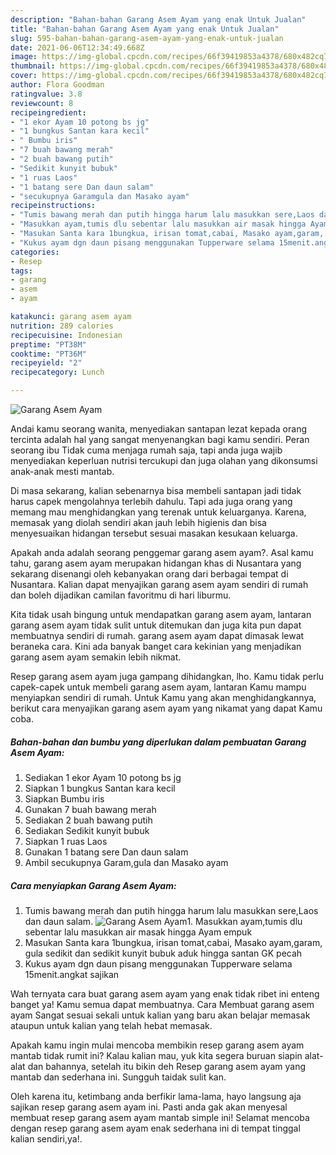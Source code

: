 ```yaml
---
description: "Bahan-bahan Garang Asem Ayam yang enak Untuk Jualan"
title: "Bahan-bahan Garang Asem Ayam yang enak Untuk Jualan"
slug: 595-bahan-bahan-garang-asem-ayam-yang-enak-untuk-jualan
date: 2021-06-06T12:34:49.668Z
image: https://img-global.cpcdn.com/recipes/66f39419853a4378/680x482cq70/garang-asem-ayam-foto-resep-utama.jpg
thumbnail: https://img-global.cpcdn.com/recipes/66f39419853a4378/680x482cq70/garang-asem-ayam-foto-resep-utama.jpg
cover: https://img-global.cpcdn.com/recipes/66f39419853a4378/680x482cq70/garang-asem-ayam-foto-resep-utama.jpg
author: Flora Goodman
ratingvalue: 3.8
reviewcount: 8
recipeingredient:
- "1 ekor Ayam 10 potong bs jg"
- "1 bungkus Santan kara kecil"
- " Bumbu iris"
- "7 buah bawang merah"
- "2 buah bawang putih"
- "Sedikit kunyit bubuk"
- "1 ruas Laos"
- "1 batang sere Dan daun salam"
- "secukupnya Garamgula dan Masako ayam"
recipeinstructions:
- "Tumis bawang merah dan putih hingga harum lalu masukkan sere,Laos dan daun salam."
- "Masukkan ayam,tumis dlu sebentar lalu masukkan air masak hingga Ayam empuk"
- "Masukan Santa kara 1bungkua, irisan tomat,cabai, Masako ayam,garam, gula sedikit dan sedikit kunyit bubuk aduk hingga santan GK pecah"
- "Kukus ayam dgn daun pisang menggunakan Tupperware selama 15menit.angkat sajikan"
categories:
- Resep
tags:
- garang
- asem
- ayam

katakunci: garang asem ayam 
nutrition: 289 calories
recipecuisine: Indonesian
preptime: "PT38M"
cooktime: "PT36M"
recipeyield: "2"
recipecategory: Lunch

---
```



![Garang Asem Ayam](https://img-global.cpcdn.com/recipes/66f39419853a4378/680x482cq70/garang-asem-ayam-foto-resep-utama.jpg)

Andai kamu seorang wanita, menyediakan santapan lezat kepada orang tercinta adalah hal yang sangat menyenangkan bagi kamu sendiri. Peran seorang ibu Tidak cuma menjaga rumah saja, tapi anda juga wajib menyediakan keperluan nutrisi tercukupi dan juga olahan yang dikonsumsi anak-anak mesti mantab.

Di masa  sekarang, kalian sebenarnya bisa membeli santapan jadi tidak harus capek mengolahnya terlebih dahulu. Tapi ada juga orang yang memang mau menghidangkan yang terenak untuk keluarganya. Karena, memasak yang diolah sendiri akan jauh lebih higienis dan bisa menyesuaikan hidangan tersebut sesuai masakan kesukaan keluarga. 



Apakah anda adalah seorang penggemar garang asem ayam?. Asal kamu tahu, garang asem ayam merupakan hidangan khas di Nusantara yang sekarang disenangi oleh kebanyakan orang dari berbagai tempat di Nusantara. Kalian dapat menyajikan garang asem ayam sendiri di rumah dan boleh dijadikan camilan favoritmu di hari liburmu.

Kita tidak usah bingung untuk mendapatkan garang asem ayam, lantaran garang asem ayam tidak sulit untuk ditemukan dan juga kita pun dapat membuatnya sendiri di rumah. garang asem ayam dapat dimasak lewat beraneka cara. Kini ada banyak banget cara kekinian yang menjadikan garang asem ayam semakin lebih nikmat.

Resep garang asem ayam juga gampang dihidangkan, lho. Kamu tidak perlu capek-capek untuk membeli garang asem ayam, lantaran Kamu mampu menyiapkan sendiri di rumah. Untuk Kamu yang akan menghidangkannya, berikut cara menyajikan garang asem ayam yang nikamat yang dapat Kamu coba.

<!--inarticleads1-->

##### Bahan-bahan dan bumbu yang diperlukan dalam pembuatan Garang Asem Ayam:

1. Sediakan 1 ekor Ayam 10 potong bs jg
1. Siapkan 1 bungkus Santan kara kecil
1. Siapkan  Bumbu iris
1. Gunakan 7 buah bawang merah
1. Sediakan 2 buah bawang putih
1. Sediakan Sedikit kunyit bubuk
1. Siapkan 1 ruas Laos
1. Gunakan 1 batang sere Dan daun salam
1. Ambil secukupnya Garam,gula dan Masako ayam




<!--inarticleads2-->

##### Cara menyiapkan Garang Asem Ayam:

1. Tumis bawang merah dan putih hingga harum lalu masukkan sere,Laos dan daun salam.
<img src="https://img-global.cpcdn.com/steps/0611cd74c11ca7b3/160x128cq70/garang-asem-ayam-langkah-memasak-1-foto.jpg" alt="Garang Asem Ayam">1. Masukkan ayam,tumis dlu sebentar lalu masukkan air masak hingga Ayam empuk
1. Masukan Santa kara 1bungkua, irisan tomat,cabai, Masako ayam,garam, gula sedikit dan sedikit kunyit bubuk aduk hingga santan GK pecah
1. Kukus ayam dgn daun pisang menggunakan Tupperware selama 15menit.angkat sajikan




Wah ternyata cara buat garang asem ayam yang enak tidak ribet ini enteng banget ya! Kamu semua dapat membuatnya. Cara Membuat garang asem ayam Sangat sesuai sekali untuk kalian yang baru akan belajar memasak ataupun untuk kalian yang telah hebat memasak.

Apakah kamu ingin mulai mencoba membikin resep garang asem ayam mantab tidak rumit ini? Kalau kalian mau, yuk kita segera buruan siapin alat-alat dan bahannya, setelah itu bikin deh Resep garang asem ayam yang mantab dan sederhana ini. Sungguh taidak sulit kan. 

Oleh karena itu, ketimbang anda berfikir lama-lama, hayo langsung aja sajikan resep garang asem ayam ini. Pasti anda gak akan menyesal membuat resep garang asem ayam mantab simple ini! Selamat mencoba dengan resep garang asem ayam enak sederhana ini di tempat tinggal kalian sendiri,ya!.

